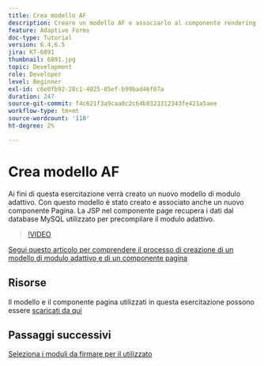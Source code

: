 ```yaml
---
title: Crea modello AF
description: Creare un modello AF e associarlo al componente rendering pagina
feature: Adaptive Forms
doc-type: Tutorial
version: 6.4,6.5
jira: KT-6891
thumbnail: 6891.jpg
topic: Development
role: Developer
level: Beginner
exl-id: c6e0fb92-28c1-4025-85ef-b99bad46f07a
duration: 247
source-git-commit: f4c621f3a9caa8c2c64b8323312343fe421a5aee
workflow-type: tm+mt
source-wordcount: '110'
ht-degree: 2%

---
```


# Crea modello AF

Ai fini di questa esercitazione verrà creato un nuovo modello di modulo adattivo. Con questo modello è stato creato e associato anche un nuovo componente Pagina. La JSP nel componente page recupera i dati dal database MySQL utilizzato per precompilare il modulo adattivo.


>[!VIDEO](https://video.tv.adobe.com/v/27828?quality=12&learn=on)

[Segui questo articolo per comprendere il processo di creazione di un modello di modulo adattivo e di un componente pagina](https://experienceleague.adobe.com/docs/experience-manager-learn/forms/storing-and-retrieving-form-data/part5.html?lang=en#storing-and-retrieving-form-data)


## Risorse

Il modello e il componente pagina utilizzati in questa esercitazione possono essere [scaricati da qui](assets/sign-multiple-forms-template.zip)

## Passaggi successivi

[Seleziona i moduli da firmare per il utilizzato](./create-initial-form.md)
